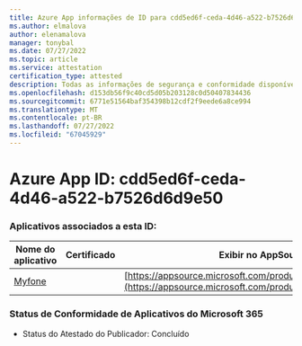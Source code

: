 ```yaml
---
title: Azure App informações de ID para cdd5ed6f-ceda-4d46-a522-b7526d6d9e50
ms.author: elmalova
author: elenamalova
manager: tonybal
ms.date: 07/27/2022
ms.topic: article
ms.service: attestation
certification_type: attested
description: Todas as informações de segurança e conformidade disponíveis para cdd5ed6f-ceda-4d46-a522-b7526d6d9e50.
ms.openlocfilehash: d153db56f9c40cd5d05b203128c0d50407834436
ms.sourcegitcommit: 6771e51564baf354398b12cdf2f9eede6a8ce994
ms.translationtype: MT
ms.contentlocale: pt-BR
ms.lasthandoff: 07/27/2022
ms.locfileid: "67045929"
---
```

# <a name="azure-app-id-cdd5ed6f-ceda-4d46-a522-b7526d6d9e50"></a>Azure App ID: cdd5ed6f-ceda-4d46-a522-b7526d6d9e50


### <a name="apps-associated-with-this-id"></a>Aplicativos associados a esta ID:
| **Nome do aplicativo** | **Certificado** | **Exibir no AppSource** |
|--------------|---------------|-----------------------|
| [Myfone](../forward/WA200000716.md) |  | [https://appsource.microsoft.com/product/office/WA200000716](https://appsource.microsoft.com/product/office/WA200000716) |

### <a name="microsoft-365-app-compliance-status"></a>Status de Conformidade de Aplicativos do Microsoft 365
- Status do Atestado do Publicador: Concluído
